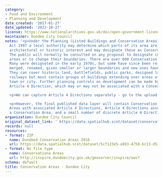 ```yaml
---
category:
- Food and Environment
- Planning and Development
date_created: '2017-01-27'
date_updated: '2022-10-27'
license: https://www.nationalarchives.gov.uk/doc/open-government-licence/version/3/
maintainer: Dundee City Council
notes: '<p>Under the Planning (Listed Buildings and Conservation Areas) (Scotland)
  Act 1997 a local authority may determine which parts of its area are of special
  architectural or historic interest and may designate these as Conservation Areas.
  The public will normally be consulted on any proposal to designate conservation
  areas or to change their boundaries. There are over 600 Conservation Areas in Scotland.
  Many were designated in the early 1970s, but some have since been re-designated,
  merged, renamed, given smaller or larger boundaries and new ones have been added.
  They can cover historic land, battlefields, public parks, designed landscapes or
  railways but most contain groups of buildings extending over areas of a village,
  town or city. Further planning controls on development can be made by way of an
  Article 4 Direction, which may or may not be associated with a Conservation Area.</p>

  <p>We can capture Article 4 Directions separately - go to the upload for that data.</p>

  <p>However, the final published data layer will contain Conservation Areas, Conservation
  Areas with associated Article 4 Directions, Article 4 Directions associated with
  a Conservation Area, and a small number of discrete Article 4 Direction areas.</p>'
organization: Dundee City Council
original_dataset_link: ' https://data.spatialhub.scot/dataset/conservation_areas-dc'
records: null
resources:
- format: ZIP
  name: Dundeed Conservation Areas 2016
  url: https://data.spatialhub.scot/dataset/5cf123e5-a983-4758-bc13-d5360e4bfdba/resource/3af3395d-07c0-4775-980e-d3dfdff6f631/download/conservationareas.zip
- format: No file type
  name: Conservationa Areas
  url: http://inspire.dundeecity.gov.uk/geoserver/inspire/ows?
schema: default
title: Conservation Areas - Dundee City
---
```

